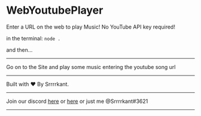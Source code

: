 # WebYoutubePlayer
 Enter a URL on the web to play Music! No YouTube API key required!
 
 in the terminal:
 ```node .```
 
 and then...
 
 ______________________________________________________________
 
 Go on to the Site and play some music entering the youtube song url
 _______________________________________________________________
 
 Built with ❤ By Srrrrkant.
 _______________________________________________________________
 
 Join our discord [here](https://discord.gg/p29HQX3) or [here](https://discord.gg/p29HQX3)
 or just me @Srrrrkant#3621
 _______________________________________________________________

